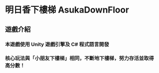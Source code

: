 # 明日香下樓梯 AsukaDownFloor

遊戲介紹
---
### 本遊戲使用 Unity 遊戲引擎及 C# 程式語言開發
### 核心玩法與「小朋友下樓梯」相同，不斷地下樓梯，努力存活並取得高分數！

